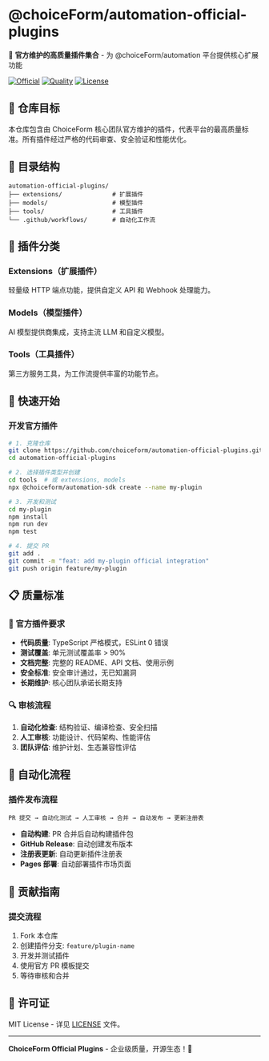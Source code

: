 # @choiceForm/automation-official-plugins

🔌 **官方维护的高质量插件集合** - 为 @choiceForm/automation 平台提供核心扩展功能

[![Official](https://img.shields.io/badge/plugins-official-blue)](https://github.com/choiceform/automation-official-plugins)
[![Quality](https://img.shields.io/badge/quality-enterprise-green)](https://github.com/choiceform/automation-official-plugins)
[![License](https://img.shields.io/badge/license-MIT-blue.svg)](LICENSE)

## 🎯 仓库目标

本仓库包含由 ChoiceForm 核心团队官方维护的插件，代表平台的最高质量标准。所有插件经过严格的代码审查、安全验证和性能优化。

## 📁 目录结构

```
automation-official-plugins/
├── extensions/              # 扩展插件
├── models/                  # 模型插件
├── tools/                   # 工具插件
└── .github/workflows/       # 自动化工作流
```

## 🔧 插件分类

### Extensions（扩展插件）

轻量级 HTTP 端点功能，提供自定义 API 和 Webhook 处理能力。

### Models（模型插件）

AI 模型提供商集成，支持主流 LLM 和自定义模型。

### Tools（工具插件）

第三方服务工具，为工作流提供丰富的功能节点。

## 🚀 快速开始

### 开发官方插件

```bash
# 1. 克隆仓库
git clone https://github.com/choiceform/automation-official-plugins.git
cd automation-official-plugins

# 2. 选择插件类型并创建
cd tools  # 或 extensions, models
npx @choiceform/automation-sdk create --name my-plugin

# 3. 开发和测试
cd my-plugin
npm install
npm run dev
npm test

# 4. 提交 PR
git add .
git commit -m "feat: add my-plugin official integration"
git push origin feature/my-plugin
```

## 📋 质量标准

### 🎯 官方插件要求

- **代码质量**: TypeScript 严格模式，ESLint 0 错误
- **测试覆盖**: 单元测试覆盖率 > 90%
- **文档完整**: 完整的 README、API 文档、使用示例
- **安全标准**: 安全审计通过，无已知漏洞
- **长期维护**: 核心团队承诺长期支持

### 🔍 审核流程

1. **自动化检查**: 结构验证、编译检查、安全扫描
2. **人工审核**: 功能设计、代码架构、性能评估
3. **团队评估**: 维护计划、生态兼容性评估

## 🔄 自动化流程

### 插件发布流程

```
PR 提交 → 自动化测试 → 人工审核 → 合并 → 自动发布 → 更新注册表
```

- **自动构建**: PR 合并后自动构建插件包
- **GitHub Release**: 自动创建发布版本
- **注册表更新**: 自动更新插件注册表
- **Pages 部署**: 自动部署插件市场页面

## 🤝 贡献指南

### 提交流程

1. Fork 本仓库
2. 创建插件分支: `feature/plugin-name`
3. 开发并测试插件
4. 使用官方 PR 模板提交
5. 等待审核和合并

## 📄 许可证

MIT License - 详见 [LICENSE](LICENSE) 文件。

---

**ChoiceForm Official Plugins** - 企业级质量，开源生态！🎉
